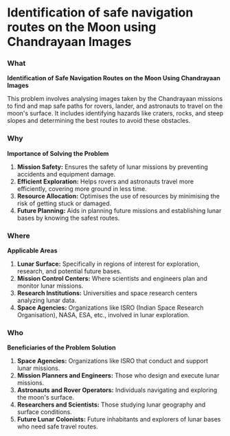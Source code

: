 # Identification of safe navigation routes on the Moon using Chandrayaan Images

### What

**Identification of Safe Navigation Routes on the Moon Using Chandrayaan Images**

This problem involves analysing images taken by the Chandrayaan missions to find and map safe paths for rovers, lander, and astronauts to travel on the moon's surface. It includes identifying hazards like craters, rocks, and steep slopes and determining the best routes to avoid these obstacles.

### Why

**Importance of Solving the Problem**

1. **Mission Safety:** Ensures the safety of lunar missions by preventing accidents and equipment damage.
2. **Efficient Exploration:** Helps rovers and astronauts travel more efficiently, covering more ground in less time.
3. **Resource Allocation:** Optimises the use of resources by minimising the risk of getting stuck or damaged.
4. **Future Planning:** Aids in planning future missions and establishing lunar bases by knowing the safest routes.

### Where

**Applicable Areas**

1. **Lunar Surface:** Specifically in regions of interest for exploration, research, and potential future bases.
2. **Mission Control Centers:** Where scientists and engineers plan and monitor lunar missions.
3. **Research Institutions:** Universities and space research centers analyzing lunar data.
4. **Space Agencies:** Organizations like ISRO (Indian Space Research Organisation), NASA, ESA, etc., involved in lunar exploration.

### Who

**Beneficiaries of the Problem Solution**

1. **Space Agencies:** Organizations like ISRO that conduct and support lunar missions.
2. **Mission Planners and Engineers:** Those who design and execute lunar missions.
3. **Astronauts and Rover Operators:** Individuals navigating and exploring the moon's surface.
4. **Researchers and Scientists:** Those studying lunar geography and surface conditions.
5. **Future Lunar Colonists:** Future inhabitants and explorers of lunar bases who need safe travel routes.